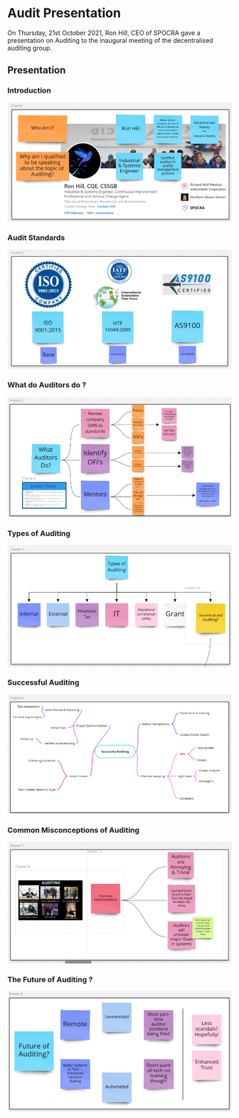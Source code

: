 # Audit Presentation

On Thursday, 21st October 2021, Ron Hill, CEO of SPOCRA gave a presentation on Auditing to the inaugural meeting of the decentralised auditing group.

## Presentation

### Introduction

![](../.gitbook/assets/Audit-Present-01.png)

### Audit Standards

![](../.gitbook/assets/Audit-Present-02.png)

### What do Auditors do ?

![](../.gitbook/assets/Audit-Present-03.png)

### Types of Auditing

![](../.gitbook/assets/Audit-Present-04.png)

### Successful Auditing

![](../.gitbook/assets/Audit-Present-05.png)

### Common Misconceptions of Auditing

![](../.gitbook/assets/Audit-Present-06.png)

### The Future of Auditing ?

![](../.gitbook/assets/Audit-Present-07.png)
